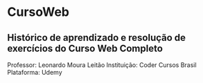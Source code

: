 # CursoWeb

## Histórico de aprendizado e resolução de exercícios do Curso Web Completo

Professor: Leonardo Moura Leitão
Instituição: Coder Cursos Brasil
Plataforma: Udemy
